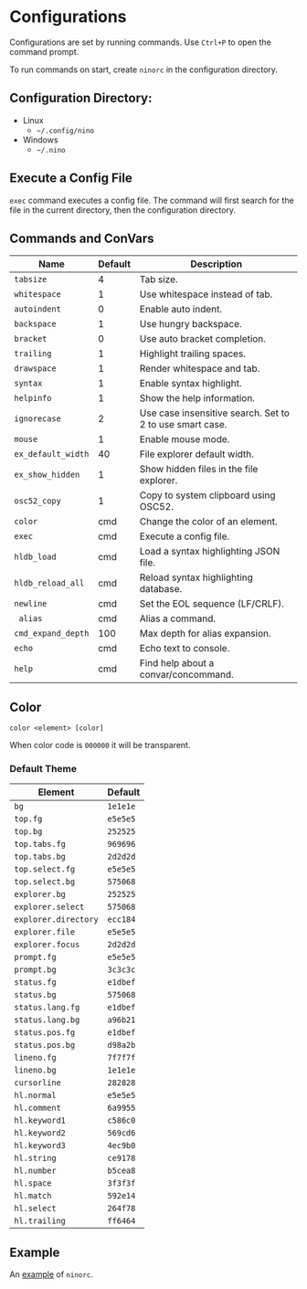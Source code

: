 # Configurations
Configurations are set by running commands. Use `Ctrl+P` to open the command prompt.

To run commands on start, create `ninorc` in the configuration directory.

## Configuration Directory:
- Linux
    - `~/.config/nino`
- Windows
    - `~/.nino`

## Execute a Config File
`exec` command executes a config file.
The command will first search for the file in the current directory, then the configuration directory.

## Commands and ConVars
| Name | Default | Description |
| - | - | - |
| `tabsize` | 4 | Tab size. |
| `whitespace` | 1 | Use whitespace instead of tab. |
| `autoindent` | 0 | Enable auto indent. |
| `backspace` | 1 | Use hungry backspace. |
| `bracket` | 0 | Use auto bracket completion. |
| `trailing` | 1 | Highlight trailing spaces. |
| `drawspace` | 1 | Render whitespace and tab. |
| `syntax` | 1 | Enable syntax highlight. |
| `helpinfo` | 1 | Show the help information. |
| `ignorecase` | 2 | Use case insensitive search. Set to 2 to use smart case. |
| `mouse` | 1 | Enable mouse mode. |
| `ex_default_width` | 40 | File explorer default width. |
| `ex_show_hidden` | 1 | Show hidden files in the file explorer. |
| `osc52_copy` | 1 | Copy to system clipboard using OSC52. |
| `color` | cmd | Change the color of an element. |
| `exec` | cmd | Execute a config file. |
| `hldb_load` | cmd | Load a syntax highlighting JSON file. |
| `hldb_reload_all` | cmd | Reload syntax highlighting database. |
| `newline` | cmd | Set the EOL sequence (LF/CRLF). |
| ` alias` | cmd | Alias a command. |
| `cmd_expand_depth` | 100 | Max depth for alias expansion. |
| `echo` | cmd | Echo text to console. |
| `help` | cmd | Find help about a convar/concommand. |

## Color
`color <element> [color]`

When color code is `000000` it will be transparent.

### Default Theme
| Element | Default |
| - | - |
| `bg` | `1e1e1e` |
| `top.fg` | `e5e5e5` |
| `top.bg` | `252525` |
| `top.tabs.fg` | `969696` |
| `top.tabs.bg` | `2d2d2d` |
| `top.select.fg` | `e5e5e5` |
| `top.select.bg` | `575068` |
| `explorer.bg` | `252525` |
| `explorer.select` | `575068` |
| `explorer.directory` | `ecc184` |
| `explorer.file` | `e5e5e5` |
| `explorer.focus` | `2d2d2d` |
| `prompt.fg` | `e5e5e5` |
| `prompt.bg` | `3c3c3c` |
| `status.fg` | `e1dbef` |
| `status.bg` | `575068` |
| `status.lang.fg` | `e1dbef` |
| `status.lang.bg` | `a96b21` |
| `status.pos.fg` | `e1dbef` |
| `status.pos.bg` | `d98a2b` |
| `lineno.fg` | `7f7f7f` |
| `lineno.bg` | `1e1e1e` |
| `cursorline` | `282828` |
| `hl.normal` | `e5e5e5` |
| `hl.comment` | `6a9955` |
| `hl.keyword1` | `c586c0` |
| `hl.keyword2` | `569cd6` |
| `hl.keyword3` | `4ec9b0` |
| `hl.string` | `ce9178` |
| `hl.number` | `b5cea8` |
| `hl.space` | `3f3f3f` |
| `hl.match` | `592e14` |
| `hl.select` | `264f78` |
| `hl.trailing` | `ff6464` |

## Example
An [example](example.ninorc) of `ninorc`.
